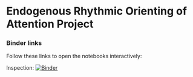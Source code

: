 # Endogenous Rhythmic Orienting of Attention Project

### Binder links
Follow these links to open the notebooks interactively:

Inspection: [![Binder](https://mybinder.org/badge_logo.svg)](https://mybinder.org/v2/gh/olofvanderwerf/rhythmic-attention/main?labpath=inspection_and_cleaning.ipynb)
